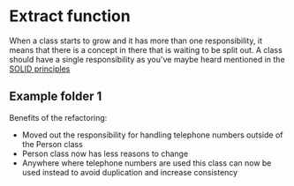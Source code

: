 # Extract function

When a class starts to grow and it has more than one responsibility, it means that there is a concept in there that is waiting to be split out. A class should have a single responsibility as you've maybe heard mentioned in the [SOLID principles](https://www.youtube.com/watch?v=v-2yFMzxqwU)

## **Example folder 1**

Benefits of the refactoring:
- Moved out the responsibility for handling telephone numbers outside of the Person class
- Person class now has less reasons to change
- Anywhere where telephone numbers are used this class can now be used instead to avoid duplication and increase consistency

